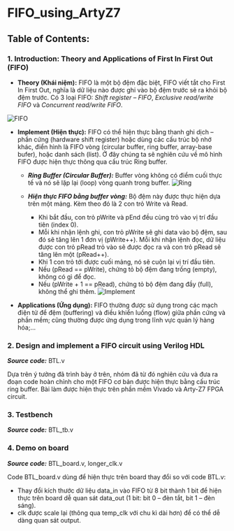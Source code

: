 # FIFO_using_ArtyZ7

## Table of Contents:

### 1. Introduction: Theory and Applications of First In First Out (FIFO) 
  - **Theory (Khái niệm):** FIFO là một bộ đệm đặc biệt, FIFO viết tắt cho First In First Out, nghĩa là dữ liệu nào được ghi vào bộ đệm trước sẽ ra khỏi bộ đệm trước. Có 3 loại FIFO: *Shift register – FIFO*, *Exclusive read/write FIFO* và *Concurrent read/write FIFO*.

![FIFO](https://github.com/user-attachments/assets/2b5557d6-4a1b-44fc-bc99-6a29c3017110)
  - **Implement (Hiện thực):** FIFO có thể hiện thực bằng thanh ghi dịch – phần cứng (hardware shift register) hoặc dùng các cấu trúc bộ nhớ khác, điển hình là FIFO vòng (circular buffer, ring buffer, array-base bufer), hoặc danh sách (list). Ở đây chúng ta sẽ nghiên cứu về mô hình FIFO được hiện thực thông qua cấu trúc Ring buffer.
    - ***Ring Buffer (Circular Buffer):*** Buffer vòng không có điểm cuối thực tế và nó sẽ lặp lại (loop) vòng quanh trong buffer.
    ![Ring](https://github.com/user-attachments/assets/21853192-7231-4ce4-b13c-e7a492cbb3ab)

    - ***Hiện thực FIFO bằng buffer vòng:*** Bộ đệm này được thực hiện dựa trên một mảng. Kèm theo đó là 2 con trỏ Write và Read.
      - Khi bắt đầu, con trỏ pWrite và pEnd đều cùng trỏ vào vị trí đầu tiên (index 0).
      - Mỗi khi nhận lệnh ghi, con trỏ pWrite sẽ ghi data vào bộ đệm, sau đó sẽ tăng lên 1 đơn vị (pWrite++). Mỗi khi nhận lệnh đọc, dữ liệu được con trỏ pRead trỏ vào sẽ được đọc ra và con trỏ pRead sẽ tăng lên một (pRead++).
      - Khi 1 con trỏ tới được cuối mảng, nó sẽ cuộn lại vị trí đầu tiên.
      - Nếu (pRead == pWrite), chứng tỏ bộ đệm đang trống (empty), không có gì để đọc.
      - Nếu (pWrite + 1 == pRead), chứng tỏ bộ đệm đang đầy (full), không thể ghi thêm.
  ![Implement](https://github.com/user-attachments/assets/6632e1a4-f76d-443a-9063-f1b9165ba4c1)

  - **Applications (Ứng dụng):** FIFO thường được sử dụng trong các mạch điện tử để đệm (buffering) và điều khiển luồng (flow) giữa phần cứng và phần mềm; cũng thường được ứng dụng trong lĩnh vực quản lý hàng hóa;...

### 2.	Design and implement a FIFO circuit using Verilog HDL
***Source code:*** BTL.v

Dựa trên ý tưởng đã trình bày ở trên, nhóm đã từ đó nghiên cứu và đưa ra đoạn code hoàn chỉnh cho một FIFO cơ bản được hiện thực bằng cấu trúc ring buffer. Bài làm được hiện thực trên phần mềm Vivado và Arty-Z7 FPGA circuit.

### 3.	Testbench
***Source code:*** BTL_tb.v

### 4.	Demo on board
***Source code:*** BTL_board.v, longer_clk.v

Code BTL_board.v dùng để hiện thực trên board thay đổi so với code BTL.v:
  - Thay đổi kích thước dữ liệu data_in vào FIFO từ 8 bit thành 1 bit để hiện thực trên board dễ quan sát data_out (1 bit: bit 0 – đèn tắt, bit 1 – đèn sáng).
  - clk được scale lại (thông qua temp_clk với chu kì dài hơn) để có thể dễ dàng quan sát output.

